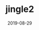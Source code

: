 ---
layout: ../../layouts/PostLayout.astro
title: "jingle2"
description: "ロゴを表示する場面で流れるようなジングル。"
src: "mikamusic_5_jingle2.mp3"
date: "2019-08-29"
categories:
  - ジングル
---
